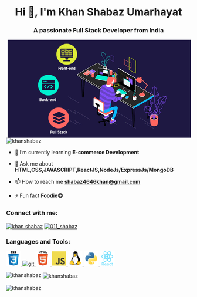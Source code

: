<h1 align="center">Hi 👋, I'm Khan Shabaz Umarhayat</h1>
<h3 align="center">A passionate Full Stack Developer from India</h3>
<img align="right" alt="coding" width="500" src="https://github.com/khanshabaz/khanshabaz/blob/main/full-stack-development.gif"/>
<p align="left"> <img src="https://komarev.com/ghpvc/?username=khanshabaz&label=Profile%20views&color=0e75b6&style=flat" alt="khanshabaz" /> </p>

- 🌱 I’m currently learning **E-commerce Development**

- 💬 Ask me about **HTML,CSS,JAVASCRIPT,ReactJS,NodeJs/ExpressJs/MongoDB**

- 📫 How to reach me **shabaz4646khan@gmail.com**

- ⚡ Fun fact **Foodie😋**

<h3 align="left">Connect with me:</h3>
<p align="left">
<a href="https://linkedin.com/in/khan-shabaz" target="blank"><img align="center" src="https://raw.githubusercontent.com/rahuldkjain/github-profile-readme-generator/master/src/images/icons/Social/linked-in-alt.svg" alt="khan shabaz" height="30" width="40" /></a>
<a href="https://instagram.com/011_shabaz" target="blank"><img align="center" src="https://raw.githubusercontent.com/rahuldkjain/github-profile-readme-generator/master/src/images/icons/Social/instagram.svg" alt="011_shabaz" height="30" width="40" /></a>
</p>

<h3 align="left">Languages and Tools:</h3>
<p align="left"> <a href="https://www.w3schools.com/css/" target="_blank" rel="noreferrer"> <img src="https://raw.githubusercontent.com/devicons/devicon/master/icons/css3/css3-original-wordmark.svg" alt="css3" width="40" height="40"/> </a> <a href="https://git-scm.com/" target="_blank" rel="noreferrer"> <img src="https://www.vectorlogo.zone/logos/git-scm/git-scm-icon.svg" alt="git" width="40" height="40"/> </a> <a href="https://www.w3.org/html/" target="_blank" rel="noreferrer"> <img src="https://raw.githubusercontent.com/devicons/devicon/master/icons/html5/html5-original-wordmark.svg" alt="html5" width="40" height="40"/> </a> <a href="https://developer.mozilla.org/en-US/docs/Web/JavaScript" target="_blank" rel="noreferrer"> <img src="https://raw.githubusercontent.com/devicons/devicon/master/icons/javascript/javascript-original.svg" alt="javascript" width="40" height="40"/> </a> <a href="https://www.linux.org/" target="_blank" rel="noreferrer"> <img src="https://raw.githubusercontent.com/devicons/devicon/master/icons/linux/linux-original.svg" alt="linux" width="40" height="40"/> </a> <a href="https://www.python.org" target="_blank" rel="noreferrer"> <img src="https://raw.githubusercontent.com/devicons/devicon/master/icons/python/python-original.svg" alt="python" width="40" height="40"/> </a> <a href="https://reactjs.org/" target="_blank" rel="noreferrer"> <img src="https://raw.githubusercontent.com/devicons/devicon/master/icons/react/react-original-wordmark.svg" alt="react" width="40" height="40"/> </a> </p>

<p><img align="left" src="https://github-readme-stats.vercel.app/api/top-langs?username=khanshabaz&show_icons=true&locale=en&layout=compact" alt="khanshabaz" /></p>

<p>&nbsp;<img align="center" src="https://github-readme-stats.vercel.app/api?username=khanshabaz&show_icons=true&locale=en" alt="khanshabaz" /></p>

<p><img align="center" src="https://github-readme-streak-stats.herokuapp.com/?user=khanshabaz&" alt="khanshabaz" /></p>
